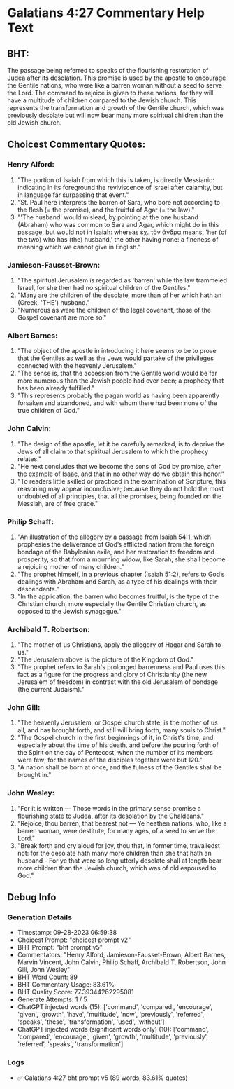 # Galatians 4:27 Commentary Help Text

## BHT:
The passage being referred to speaks of the flourishing restoration of Judea after its desolation. This promise is used by the apostle to encourage the Gentile nations, who were like a barren woman without a seed to serve the Lord. The command to rejoice is given to these nations, for they will have a multitude of children compared to the Jewish church. This represents the transformation and growth of the Gentile church, which was previously desolate but will now bear many more spiritual children than the old Jewish church.

## Choicest Commentary Quotes:
### Henry Alford:
1. "The portion of Isaiah from which this is taken, is directly Messianic: indicating in its foreground the reviviscence of Israel after calamity, but in language far surpassing that event."
2. "St. Paul here interprets the barren of Sara, who bore not according to the flesh (= the promise), and the fruitful of Agar (= the law)."
3. "'The husband' would mislead, by pointing at the one husband (Abraham) who was common to Sara and Agar, which might do in this passage, but would not in Isaiah: whereas ἐχ. τὸν ἄνδρα means, 'her (of the two) who has (the) husband,' the other having none: a fineness of meaning which we cannot give in English."

### Jamieson-Fausset-Brown:
1. "The spiritual Jerusalem is regarded as 'barren' while the law trammeled Israel, for she then had no spiritual children of the Gentiles." 
2. "Many are the children of the desolate, more than of her which hath an (Greek, 'THE') husband." 
3. "Numerous as were the children of the legal covenant, those of the Gospel covenant are more so."

### Albert Barnes:
1. "The object of the apostle in introducing it here seems to be to prove that the Gentiles as well as the Jews would partake of the privileges connected with the heavenly Jerusalem."
2. "The sense is, that the accession from the Gentile world would be far more numerous than the Jewish people had ever been; a prophecy that has been already fulfilled."
3. "This represents probably the pagan world as having been apparently forsaken and abandoned, and with whom there had been none of the true children of God."

### John Calvin:
1. "The design of the apostle, let it be carefully remarked, is to deprive the Jews of all claim to that spiritual Jerusalem to which the prophecy relates."
2. "He next concludes that we become the sons of God by promise, after the example of Isaac, and that in no other way do we obtain this honor."
3. "To readers little skilled or practiced in the examination of Scripture, this reasoning may appear inconclusive; because they do not hold the most undoubted of all principles, that all the promises, being founded on the Messiah, are of free grace."

### Philip Schaff:
1. "An illustration of the allegory by a passage from Isaiah 54:1, which prophesies the deliverance of God’s afflicted nation from the foreign bondage of the Babylonian exile, and her restoration to freedom and prosperity, so that from a mourning widow, like Sarah, she shall become a rejoicing mother of many children."
2. "The prophet himself, in a previous chapter (Isaiah 51:2), refers to God’s dealings with Abraham and Sarah, as a type of his dealings with their descendants."
3. "In the application, the barren who becomes fruitful, is the type of the Christian church, more especially the Gentile Christian church, as opposed to the Jewish synagogue."

### Archibald T. Robertson:
1. "The mother of us Christians, apply the allegory of Hagar and Sarah to us."
2. "The Jerusalem above is the picture of the Kingdom of God."
3. "The prophet refers to Sarah's prolonged barrenness and Paul uses this fact as a figure for the progress and glory of Christianity (the new Jerusalem of freedom) in contrast with the old Jerusalem of bondage (the current Judaism)."

### John Gill:
1. "The heavenly Jerusalem, or Gospel church state, is the mother of us all, and has brought forth, and still will bring forth, many souls to Christ."
2. "The Gospel church in the first beginnings of it, in Christ's time, and especially about the time of his death, and before the pouring forth of the Spirit on the day of Pentecost, when the number of its members were few; for the names of the disciples together were but 120."
3. "A nation shall be born at once, and the fulness of the Gentiles shall be brought in."


### John Wesley:
1. "For it is written — Those words in the primary sense promise a flourishing state to Judea, after its desolation by the Chaldeans."
2. "Rejoice, thou barren, that bearest not — Ye heathen nations, who, like a barren woman, were destitute, for many ages, of a seed to serve the Lord."
3. "Break forth and cry aloud for joy, thou that, in former time, travailedst not: for the desolate hath many more children than she that hath an husband - For ye that were so long utterly desolate shall at length bear more children than the Jewish church, which was of old espoused to God."


## Debug Info
### Generation Details
- Timestamp: 09-28-2023 06:59:38
- Choicest Prompt: "choicest prompt v2"
- BHT Prompt: "bht prompt v5"
- Commentators: "Henry Alford, Jamieson-Fausset-Brown, Albert Barnes, Marvin Vincent, John Calvin, Philip Schaff, Archibald T. Robertson, John Gill, John Wesley"
- BHT Word Count: 89
- BHT Commentary Usage: 83.61%
- BHT Quality Score: 77.39344262295081
- Generate Attempts: 1 / 5
- ChatGPT injected words (15):
	['command', 'compared', 'encourage', 'given', 'growth', 'have', 'multitude', 'now', 'previously', 'referred', 'speaks', 'these', 'transformation', 'used', 'without']
- ChatGPT injected words (significant words only) (10):
	['command', 'compared', 'encourage', 'given', 'growth', 'multitude', 'previously', 'referred', 'speaks', 'transformation']

### Logs
- ✅ Galatians 4:27 bht prompt v5 (89 words, 83.61% quotes)